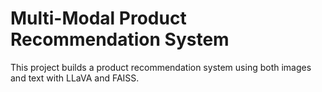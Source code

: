 # Multi-Modal Product Recommendation System

This project builds a product recommendation system using both images and text with LLaVA and FAISS.